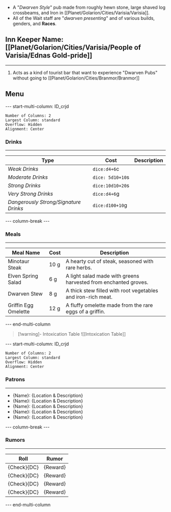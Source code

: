 - A "*Dwarven Style*" pub made from roughly hewn stone, large shaved log crossbeams, and Iron in [[Planet/Golarion/Cities/Varisia/Varisia]]. 
- All of the Wait staff are "*dwarven presenting*" and of various builds, genders, and **Races**.

## Inn Keeper Name: [[Planet/Golarion/Cities/Varisia/People of Varisia/Ednas Gold-pride]]
---
1. Acts as a kind of tourist bar that want to experience "Dwarven Pubs" without going to [[Planet/Golarion/Cities/Branmor/Branmor]] 

## Menu
--- start-multi-column: ID_crjd
```column-settings
Number of Columns: 2
Largest Column: standard
Overflow: Hidden
Alignment: Center
```

### Drinks
---

| **Type**                              | **Cost**         | **Description** |
| ------------------------------------- | ---------------- | --------------- |
| *Weak Drinks*                         | `dice:d4+6`c     |                 |
| *Moderate Drinks*                     | `dice: 5d10+10`s |                 |
| *Strong Drinks*                       | `dice:10d10+20`s |                 |
| *Very Strong Drinks*                  | `dice:d4+6`g     |                 |
| *Dangerously Strong/Signature Drinks* | `dice:d100+10`g  |                 |

--- column-break ---
### Meals
---

| **Meal Name**        | **Cost** | **Description**                                                 |
| -------------------- | -------- | --------------------------------------------------------------- |
| Minotaur Steak       | 10 g     | A hearty cut of steak, seasoned with rare herbs.                |
| Elven Spring Salad   | 6 g      | A light salad made with greens harvested from enchanted groves. |
| Dwarven Stew         | 8 g      | A thick stew filled with root vegetables and iron-rich meat.    |
| Griffin Egg Omelette | 12 g     | A fluffy omelette made from the rare eggs of a griffin.         |

--- end-multi-column
>[!warning]- Intoxication Table
>![[Intoxication Table]]

--- start-multi-column: ID_crjd
```column-settings
Number of Columns: 2
Largest Column: standard
Overflow: Hidden
Alignment: Center
```

### Patrons
---
- {Name}: {Location & Description}
- {Name}: {Location & Description}
- {Name}: {Location & Description}
- {Name}: {Location & Description}
- {Name}: {Location & Description}

--- column-break ---
### Rumors
---

| **Roll**    | **Rumor** |
| ----------- | --------- |
| {Check}{DC} | {Reward}  |
| {Check}{DC} | {Reward}  |
| {Check}{DC} | {Reward}  |
| {Check}{DC} | {Reward}  |

--- end-multi-column
